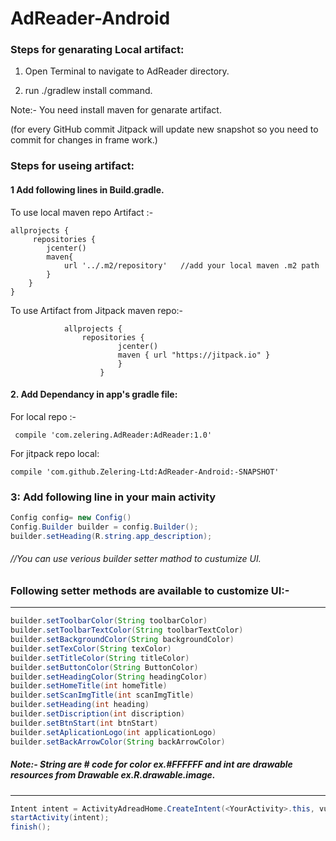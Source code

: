 # AdReader-Android
 					
### Steps for genarating Local artifact:

1. Open Terminal to navigate to AdReader directory.

1. run ./gradlew install command.

Note:- You need install maven for genarate artifact.
        
   (for every GitHub commit Jitpack will update new snapshot so you need to commit for changes in frame work.) 
         
### Steps for useing artifact:

#### 1  Add following lines in Build.gradle.
         
To use local maven repo Artifact :-
```
allprojects {
     repositories {
        jcenter()
        maven{
            url '../.m2/repository'   //add your local maven .m2 path
        }
    }
}
```
To use Artifact from Jitpack maven repo:-
```
            allprojects {
                repositories {
                        jcenter()
                        maven { url "https://jitpack.io" }
                        }
                    }
```
#### 2. Add Dependancy in app's gradle file:
For local repo :- 
```
 compile 'com.zelering.AdReader:AdReader:1.0'
```
For jitpack repo local:
 ```
 compile 'com.github.Zelering-Ltd:AdReader-Android:-SNAPSHOT'
```
### 3: Add following line in your main activity
  ```java
  Config config= new Config()
 Config.Builder builder = config.Builder();
 builder.setHeading(R.string.app_description);
```
###### //You can use verious builder setter mathod to custumize UI.

### Following setter methods are available to customize UI:- 
---
```java 
builder.setToolbarColor(String toolbarColor) 
builder.setToolbarTextColor(String toolbarTextColor)
builder.setBackgroundColor(String backgroundColor)
builder.setTexColor(String texColor)
builder.setTitleColor(String titleColor)
builder.setButtonColor(String ButtonColor)
builder.setHeadingColor(String headingColor)
builder.setHomeTitle(int homeTitle)
builder.setScanImgTitle(int scanImgTitle)
builder.setHeading(int heading)
builder.setDiscription(int discription)
builder.setBtnStart(int btnStart)
builder.setAplicationLogo(int applicationLogo)
builder.setBackArrowColor(String backArrowColor) 
```
##### Note:- String are # code for color ex.#FFFFFF and int are drawable resources from Drawable ex.R.drawable.image.

---
```java
Intent intent = ActivityAdreadHome.CreateIntent(<YourActivity>.this, vuforia_lic_key,    AccessKey, SecretKey, builder.build());
startActivity(intent);
finish();
```
  
          
